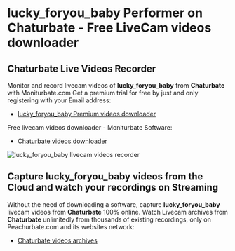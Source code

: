 # lucky_foryou_baby Performer on Chaturbate - Free LiveCam videos downloader

## Chaturbate Live Videos Recorder

Monitor and record livecam videos of **lucky_foryou_baby** from **Chaturbate** with Moniturbate.com
Get a premium trial for free by just and only registering with your Email address:
* [lucky_foryou_baby Premium videos downloader](https://moniturbate.com/request-demo-licence-key.html)

Free livecam videos downloader - Moniturbate Software:
* [Chaturbate videos downloader](https://moniturbate.com/moniturbate-download-software.html)

![lucky_foryou_baby livecam videos recorder](https://peachurnet.com/templates/moniturbate-software.png)


## Capture lucky_foryou_baby videos from the Cloud and watch your recordings on Streaming

Without the need of downloading a software, capture **lucky_foryou_baby** livecam videos from **Chaturbate** 100% online.
Watch Livecam archives from **Chaturbate** unlimitedly from thousands of existing recordings, only on Peachurbate.com and its websites network:
* [Chaturbate videos archives](https://peachurnet.com/)
